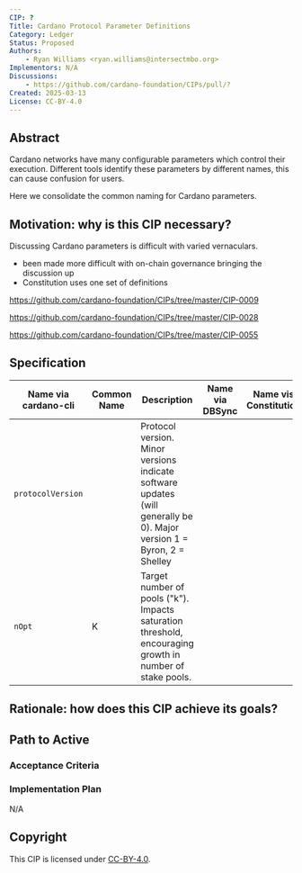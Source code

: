 ```yaml
---
CIP: ?
Title: Cardano Protocol Parameter Definitions
Category: Ledger
Status: Proposed
Authors:
    - Ryan Williams <ryan.williams@intersectmbo.org>
Implementors: N/A
Discussions:
    - https://github.com/cardano-foundation/CIPs/pull/?
Created: 2025-03-13
License: CC-BY-4.0
---
```


## Abstract
<!-- A short (\~200 word) description of the proposed solution and the technical issue being addressed. -->

Cardano networks have many configurable parameters which control their execution.
Different tools identify these parameters by different names, this can cause confusion for users.

Here we consolidate the common naming for Cardano parameters.

## Motivation: why is this CIP necessary?
<!-- A clear explanation that introduces the reason for a proposal, its use cases and stakeholders. If the CIP changes an established design then it must outline design issues that motivate a rework. For complex proposals, authors must write a Cardano Problem Statement (CPS) as defined in CIP-9999 and link to it as the `Motivation`. -->

Discussing Cardano parameters is difficult with varied vernaculars.

- been made more difficult with on-chain governance bringing the discussion up
- Constitution uses one set of definitions

https://github.com/cardano-foundation/CIPs/tree/master/CIP-0009

https://github.com/cardano-foundation/CIPs/tree/master/CIP-0028

https://github.com/cardano-foundation/CIPs/tree/master/CIP-0055

## Specification
<!-- The technical specification should describe the proposed improvement in sufficient technical detail. In particular, it should provide enough information that an implementation can be performed solely on the basis of the design in the CIP. This is necessary to facilitate multiple, interoperable implementations. This must include how the CIP should be versioned, if not covered under an optional Versioning main heading. If a proposal defines structure of on-chain data it must include a CDDL schema in its specification.-->


| Name via cardano-cli | Common Name | Description | Name via DBSync | Name vis Constitution |
| --- | --- | --- | --- | --- |
| `protocolVersion` | | Protocol version. Minor versions indicate software updates (will generally be 0). Major version 1 = Byron, 2 = Shelley | | |
| `nOpt` | K | Target number of pools ("k"). Impacts saturation threshold, encouraging growth in number of stake pools. | | |



## Rationale: how does this CIP achieve its goals?
<!-- The rationale fleshes out the specification by describing what motivated the design and what led to particular design decisions. It should describe alternate designs considered and related work. The rationale should provide evidence of consensus within the community and discuss significant objections or concerns raised during the discussion.

It must also explain how the proposal affects the backward compatibility of existing solutions when applicable. If the proposal responds to a CPS, the 'Rationale' section should explain how it addresses the CPS, and answer any questions that the CPS poses for potential solutions.
-->

## Path to Active

### Acceptance Criteria
<!-- Describes what are the acceptance criteria whereby a proposal becomes 'Active' -->

### Implementation Plan

N/A

## Copyright

This CIP is licensed under [CC-BY-4.0](https://creativecommons.org/licenses/by/4.0/legalcode).
